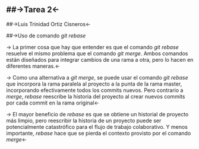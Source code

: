 ##->Tarea 2<-
---
##->Luis Trinidad Ortiz Cisneros<-

##->Uso de comando *git rebase* 

-> La primer cosa que hay que entender es que el comando *git rebase* resuelve el mismo problema que el comando *git merge*. Ambos comandos están diseñados para integrar cambios de una rama a otra, pero lo hacen en diferentes maneras.<-

-> Como una alternativa a *git merge*, se puede usar el comando *git rebase* que incorpora la rama paralela al proyecto a la punta de la rama master, incorporando efectivamente todos los commits nuevos. Pero contrario a *merge*, *rebase* reescribe la historia del proyecto al crear nuevos commits por cada commit en la rama original<-

-> El mayor beneficio de *rebase* es que se obtiene un historial de proyecto más limpio, pero reescribir la historia de un proyecto puede ser potencialmente catastrófico para el flujo de trabajo colaborativo. Y menos importante, *rebase* hace que se pierda el contexto provisto por el comando *merge*<-


